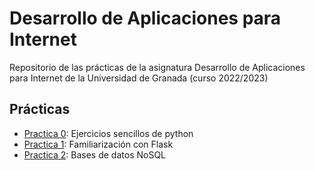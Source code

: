 # Desarrollo de Aplicaciones para Internet

Repositorio de las prácticas de la asignatura Desarrollo de Aplicaciones para Internet de la Universidad de Granada (curso 2022/2023)

## Prácticas

- [Practica 0](practica-0): Ejercicios sencillos de python
- [Practica 1](practica-1): Familiarización con Flask
- [Practica 2](practica-2): Bases de datos NoSQL
